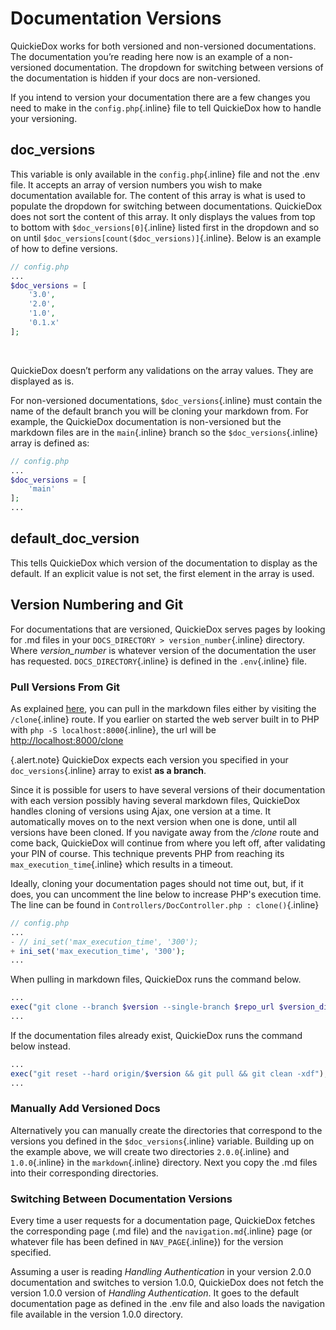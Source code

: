 # Documentation Versions

QuickieDox works for both versioned and non-versioned documentations. The documentation you’re reading here now is an example of a non-versioned documentation. The dropdown for switching between versions of the documentation is hidden if your docs are non-versioned. 

If you intend to version your documentation there are a few changes you need to make in the `config.php`{.inline} file to tell QuickieDox how to handle your versioning. 

## doc_versions

This variable is only available in the `config.php`{.inline} file and not the .env file. It accepts an array of version numbers you wish to make documentation available for. The content of this array is what is used to populate the dropdown for switching between documentations. QuickieDox does not sort the content of this array. It only displays the values from top to bottom with `$doc_versions[0]`{.inline} listed first in the dropdown and so on until  `$doc_versions[count($doc_versions)]`{.inline}. Below is an example of how to define versions. 

```php
// config.php
...
$doc_versions = [
    '3.0',
    '2.0',
    '1.0',
    '0.1.x'
];
```

&nbsp;

QuickieDox doesn’t perform any validations on the array values. They are displayed as is. 

For non-versioned documentations, `$doc_versions`{.inline} must contain the name of the default branch you will be cloning your markdown from. For example, the QuickieDox documentation is non-versioned but the markdown files are in the `main`{.inline} branch so the `$doc_versions`{.inline} array is defined as:


```php
// config.php
...
$doc_versions = [
    'main'
];
...
```


## default_doc_version

This tells QuickieDox which version of the documentation to display as the default. If an explicit value is not set, the first element in the array is used. 

## Version Numbering and Git

For documentations that are versioned, QuickieDox serves pages by looking for .md files in your `DOCS_DIRECTORY > version_number`{.inline} directory. Where *version_number* is whatever version of the documentation the user has requested. `DOCS_DIRECTORY`{.inline} is defined in the `.env`{.inline} file.

### Pull Versions From Git

As explained [here](installation#pull-in-the-markdown-files), you can pull in the markdown files either by visiting the `/clone`{.inline} route. If you earlier on started the web server built in to PHP with `php -S localhost:8000`{.inline}, the url will be [http://localhost:8000/clone](http://localhost:8000/clone)


{.alert.note}
QuickieDox expects each version you specified in your `doc_versions`{.inline} array to exist **as a branch**. 

Since it is possible for users to have several versions of their documentation with each version possibly having several markdown files, QuickieDox handles cloning of versions using Ajax, one version at a time. It automatically moves on to the next version when one is done, until all versions have been cloned. 
If you navigate away from the */clone* route and come back, QuickieDox will continue from where you left off, after validating your PIN of course. This technique prevents PHP from reaching its `max_execution_time`{.inline} which results in a timeout.

Ideally, cloning your documentation pages should not time out, but, if it does, you can uncomment the line below to increase PHP's execution time. The line can be found in `Controllers/DocController.php : clone()`{.inline}

```php
// config.php
...
- // ini_set('max_execution_time', '300');
+ ini_set('max_execution_time', '300');
...
```

When pulling in markdown files, QuickieDox runs the command below.
```php
...
exec("git clone --branch $version --single-branch $repo_url $version_directory 2>&1");
...
```

If the documentation files already exist, QuickieDox runs the command below instead.

```php
...
exec("git reset --hard origin/$version && git pull && git clean -xdf");
...
```

### Manually Add Versioned Docs

Alternatively you can manually create the directories that correspond to the versions you defined in the `$doc_versions`{.inline} variable. Building up on the example above, we will create two directories  `2.0.0`{.inline} and `1.0.0`{.inline} in the `markdown`{.inline} directory. Next you copy the .md files into their corresponding directories. 

### Switching Between Documentation Versions

Every time a user requests for a documentation page, QuickieDox fetches the corresponding page (.md file) and the `navigation.md`{.inline} page (or whatever file has been defined in `NAV_PAGE`{.inline}) for the version specified. 

Assuming a user is reading *Handling Authentication* in your version 2.0.0 documentation and switches to version 1.0.0, QuickieDox does not fetch the version 1.0.0 version of *Handling Authentication*. It goes to the default documentation page as defined in the .env file and also loads the navigation file available in the version 1.0.0 directory. 

&nbsp;
